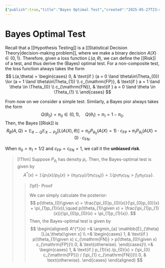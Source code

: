 ```yaml
---
{"publish":true,"title":"Bayes Optimal Test","created":"2025-05-27T23:48:18","modified":"2025-05-28T00:16:04","cssclasses":""}
---
```



# Bayes Optimal Test

Recall that a [[Hypothesis Testing]] is a [[Statistical Decision Theory\|decision-making problem]], where we make a binary decision $A(X)\in \{0,1\}$.
Therefore, given a loss function $L(a,\theta)$, we can define the [[Risk]] of a test, and thus derive the (Bayes) optimal test.
For a non-composite test, the loss function always takes the form
$$
L(a,\theta) = \begin{cases}
0, & \text{if } (a = 0 \land \theta\in\Theta_{0}) \lor (a = 1 \land \theta\in\Theta_{1}) \\
c_{\mathrm{FP}}, & \text{if } a = 1 \land  \theta \in \Theta_{0} \\
c_{\mathrm{FN}}, & \text{if } a = 0 \land  \theta \in \Theta_{1} \\
\end{cases}
$$

From now on we consider a simple test.
Similarly, a Bayes pior always takes the form
$$
Q(\theta_{0}) = \pi_{0}\in (0,1), \quad Q(\theta_{1}) = \pi_{1} = 1 - \pi_{0}.
$$
Then, the Bayes [[Risk]] is
$$
R_{B}(A,Q) = \mathbb{E}_{\theta \sim Q} \mathbb{E}_{X \sim P_{\theta }} [L(A(X),\theta)]
= \pi_{0}P_{\theta_{0}}(A(X)=1) \cdot c_{\mathrm{FP}} + \pi_{1}P_{\theta_{1}}(A(X)=0) \cdot c_{\mathrm{FN}}.
$$

When $\pi_{0}=\pi_{1}=1 /2$ and $c_{\mathrm{FP}}=c_{\mathrm{FN}}=1$, we call it the **unbiased risk**.

> [!Thm]
> Suppose $P_{\theta _{i}}$ has density $p_{{i}}$. Then, the Bayes-optimal test is given by
> $$
> A^{*}(x) = \mathbb{1} \{ p_{1}(x) /p_{0}(x) > (\pi_{0}c_{\mathrm{FP}}) / (\pi_{1}c_{\mathrm{FN}}) \}
> = \mathbb{1}\{ p_{1}\pi_{1}c_{\mathrm{FN}} > f_{0}\pi_{0}c_{\mathrm{FP}} \}.
> $$
>
> > [!pf]- Proof
> >
> > We can simply calculate the posterior:
> > $$
> > p(\theta_{0}\given x) = \frac{\pi_{0}p_{0}(x)}{\pi_{0}p_{0}(x) + \pi_{1}p_{1}(x)},\quad
> > p(\theta_{1}\given x) = \frac{\pi_{1}p_{1}(x)}{\pi_{0}p_{0}(x) + \pi_{1}p_{1}(x)}.
> > $$
> > Then, the Bayes-optimal test is given by
> > $$
> > \begin{aligned}
> > A^{*}(x) =& \argmin_{a} \mathbb{E}_{\theta}[L(a,\theta)\given x] \\
> > =& \begin{cases}
> > 1, & \text{if } p(\theta_{1}\given x) c_{\mathrm{FN}} > p(\theta_{0}\given x) c_{\mathrm{FP}}\\
> > 0, & \text{otherwise}.
> > \end{cases}\\
> > =& \begin{cases}
> > 1, & \text{if } p_{1}(x) /p_{0}(x) > (\pi_{0} c_{\mathrm{FP}}) / (\pi_{1} c_{\mathrm{FN}})\\
> > 0, & \text{otherwise}.
> > \end{cases}
> > \end{aligned}
> > $$
